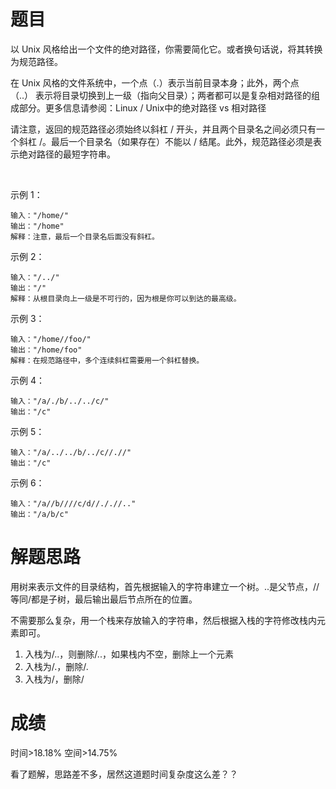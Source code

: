 # 题目
以 Unix 风格给出一个文件的绝对路径，你需要简化它。或者换句话说，将其转换为规范路径。

在 Unix 风格的文件系统中，一个点（.）表示当前目录本身；此外，两个点 （..） 表示将目录切换到上一级（指向父目录）；两者都可以是复杂相对路径的组成部分。更多信息请参阅：Linux / Unix中的绝对路径 vs 相对路径

请注意，返回的规范路径必须始终以斜杠 / 开头，并且两个目录名之间必须只有一个斜杠 /。最后一个目录名（如果存在）不能以 / 结尾。此外，规范路径必须是表示绝对路径的最短字符串。

 

示例 1：

    输入："/home/"
    输出："/home"
    解释：注意，最后一个目录名后面没有斜杠。
示例 2：

    输入："/../"
    输出："/"
    解释：从根目录向上一级是不可行的，因为根是你可以到达的最高级。
示例 3：

    输入："/home//foo/"
    输出："/home/foo"
    解释：在规范路径中，多个连续斜杠需要用一个斜杠替换。
示例 4：

    输入："/a/./b/../../c/"
    输出："/c"
示例 5：

    输入："/a/../../b/../c//.//"
    输出："/c"
示例 6：

    输入："/a//b////c/d//././/.."
    输出："/a/b/c"

# 解题思路
用树来表示文件的目录结构，首先根据输入的字符串建立一个树。..是父节点，//等同/都是子树，最后输出最后节点所在的位置。

不需要那么复杂，用一个栈来存放输入的字符串，然后根据入栈的字符修改栈内元素即可。
1. 入栈为/..，则删除/..，如果栈内不空，删除上一个元素
2. 入栈为/.，删除/.
3. 入栈为/，删除/

# 成绩
时间>18.18%
空间>14.75%

看了题解，思路差不多，居然这道题时间复杂度这么差？？